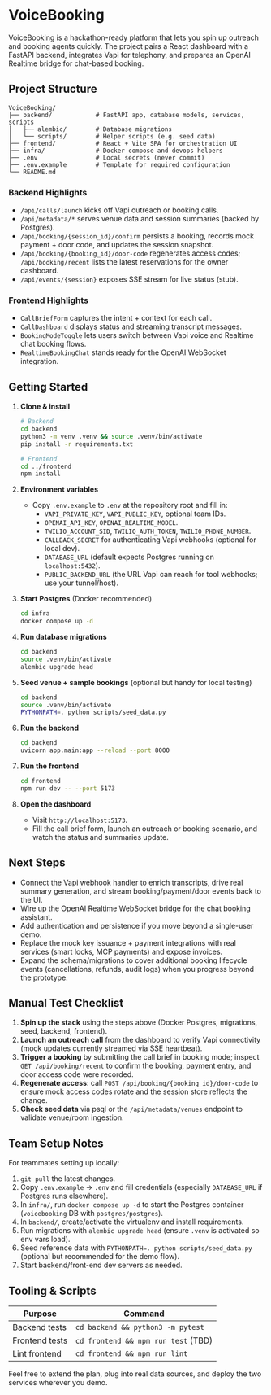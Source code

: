 # VoiceBooking

VoiceBooking is a hackathon-ready platform that lets you spin up outreach and booking agents quickly. The project pairs a React dashboard with a FastAPI backend, integrates Vapi for telephony, and prepares an OpenAI Realtime bridge for chat-based booking.

## Project Structure

```
VoiceBooking/
├── backend/            # FastAPI app, database models, services, scripts
│   ├── alembic/        # Database migrations
│   └── scripts/        # Helper scripts (e.g. seed data)
├── frontend/           # React + Vite SPA for orchestration UI
├── infra/              # Docker compose and devops helpers
├── .env                # Local secrets (never commit)
├── .env.example        # Template for required configuration
└── README.md
```

### Backend Highlights
- `/api/calls/launch` kicks off Vapi outreach or booking calls.
- `/api/metadata/*` serves venue data and session summaries (backed by Postgres).
- `/api/booking/{session_id}/confirm` persists a booking, records mock payment + door code, and updates the session snapshot.
- `/api/booking/{booking_id}/door-code` regenerates access codes; `/api/booking/recent` lists the latest reservations for the owner dashboard.
- `/api/events/{session}` exposes SSE stream for live status (stub).

### Frontend Highlights
- `CallBriefForm` captures the intent + context for each call.
- `CallDashboard` displays status and streaming transcript messages.
- `BookingModeToggle` lets users switch between Vapi voice and Realtime chat booking flows.
- `RealtimeBookingChat` stands ready for the OpenAI WebSocket integration.

## Getting Started

1. **Clone & install**
   ```bash
   # Backend
   cd backend
   python3 -m venv .venv && source .venv/bin/activate
   pip install -r requirements.txt

   # Frontend
   cd ../frontend
   npm install
   ```

2. **Environment variables**
   - Copy `.env.example` to `.env` at the repository root and fill in:
     - `VAPI_PRIVATE_KEY`, `VAPI_PUBLIC_KEY`, optional team IDs.
     - `OPENAI_API_KEY`, `OPENAI_REALTIME_MODEL`.
     - `TWILIO_ACCOUNT_SID`, `TWILIO_AUTH_TOKEN`, `TWILIO_PHONE_NUMBER`.
     - `CALLBACK_SECRET` for authenticating Vapi webhooks (optional for local dev).
      - `DATABASE_URL` (default expects Postgres running on `localhost:5432`).
      - `PUBLIC_BACKEND_URL` (the URL Vapi can reach for tool webhooks; use your tunnel/host).

3. **Start Postgres** (Docker recommended)
   ```bash
   cd infra
   docker compose up -d
   ```

4. **Run database migrations**
   ```bash
   cd backend
   source .venv/bin/activate
   alembic upgrade head
   ```

5. **Seed venue + sample bookings** (optional but handy for local testing)
   ```bash
   cd backend
   source .venv/bin/activate
   PYTHONPATH=. python scripts/seed_data.py
   ```

6. **Run the backend**
   ```bash
   cd backend
   uvicorn app.main:app --reload --port 8000
   ```

7. **Run the frontend**
   ```bash
   cd frontend
   npm run dev -- --port 5173
   ```

8. **Open the dashboard**
   - Visit `http://localhost:5173`.
   - Fill the call brief form, launch an outreach or booking scenario, and watch the status and summaries update.

## Next Steps

- Connect the Vapi webhook handler to enrich transcripts, drive real summary generation, and stream booking/payment/door events back to the UI.
- Wire up the OpenAI Realtime WebSocket bridge for the chat booking assistant.
- Add authentication and persistence if you move beyond a single-user demo.
- Replace the mock key issuance + payment integrations with real services (smart locks, MCP payments) and expose invoices.
- Expand the schema/migrations to cover additional booking lifecycle events (cancellations, refunds, audit logs) when you progress beyond the prototype.

## Manual Test Checklist

1. **Spin up the stack** using the steps above (Docker Postgres, migrations, seed, backend, frontend).
2. **Launch an outreach call** from the dashboard to verify Vapi connectivity (mock updates currently streamed via SSE heartbeat).
3. **Trigger a booking** by submitting the call brief in booking mode; inspect `GET /api/booking/recent` to confirm the booking, payment entry, and door access code were recorded.
4. **Regenerate access**: call `POST /api/booking/{booking_id}/door-code` to ensure mock access codes rotate and the session store reflects the change.
5. **Check seed data** via psql or the `/api/metadata/venues` endpoint to validate venue/room ingestion.

## Team Setup Notes

For teammates setting up locally:

1. `git pull` the latest changes.
2. Copy `.env.example` → `.env` and fill credentials (especially `DATABASE_URL` if Postgres runs elsewhere).
3. In `infra/`, run `docker compose up -d` to start the Postgres container (`voicebooking` DB with `postgres/postgres`).
4. In `backend/`, create/activate the virtualenv and install requirements.
5. Run migrations with `alembic upgrade head` (ensure `.venv` is activated so env vars load).
6. Seed reference data with `PYTHONPATH=. python scripts/seed_data.py` (optional but recommended for the demo flow).
7. Start backend/front-end dev servers as needed.

## Tooling & Scripts

| Purpose        | Command                              |
| -------------- | ------------------------------------- |
| Backend tests  | `cd backend && python3 -m pytest`     |
| Frontend tests | `cd frontend && npm run test` (TBD)   |
| Lint frontend  | `cd frontend && npm run lint`         |

Feel free to extend the plan, plug into real data sources, and deploy the two services wherever you demo.
